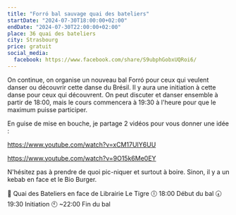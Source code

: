 ```yaml
---
title: "Forró bal sauvage quai des bateliers"
startDate: "2024-07-30T18:00:00+02:00"
endDate: "2024-07-30T22:00:00+02:00"
place: 36 quai des bateliers
city: Strasbourg
price: gratuit
social_media:
  facebook: https://www.facebook.com/share/S9ubphGobxUQRoi6/
---
```

On continue, on organise un nouveau bal Forró pour ceux qui veulent danser ou découvrir cette danse du Brésil.
Il y aura une initiation à cette danse pour ceux qui découvrent.
On peut discuter et danser ensemble à partir de 18:00, mais le cours commencera à 19:30 à l'heure pour que le maximum puisse participer.

En guise de mise en bouche, je partage 2 vidéos pour vous donner une idée :

https://www.youtube.com/watch?v=xCM17UIY6UU

https://www.youtube.com/watch?v=9O15k6Me0EY

N'hésitez pas à prendre de quoi pic-niquer et surtout à boire.
Sinon, il y a un kebab en face et le Bio Burger.

📌 Quai des Bateliers en face de Librairie Le Tigre
🕕 18:00 Début du bal
🕢 19:30 Initiation
🕙 ~22:00 Fin du bal
